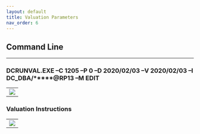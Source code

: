 ```yaml
---
layout: default
title: Valuation Parameters
nav_order: 6
---
```


## Command Line
<hr class="hr-no-bottom-margin"/>

### DCRUNVAL.EXE –C 1205 –P 0 –D 2020/02/03 –V 2020/02/03 –I DC_DBA/*****@RP13 –M EDIT
<table>
  <tr>
    <td>
      <img src="https://user-images.githubusercontent.com/20475336/178826548-e0ed697d-e79d-4c7b-b380-daccf0655778.png">
    </td>
  </tr>
</table>

### Valuation Instructions

<table>
  <tr>
    <td>
      <img src="https://user-images.githubusercontent.com/20475336/178829429-a7e3ab75-c45f-41b4-8bea-69191a1b1723.png">
    </td>
  </tr>
</table>
